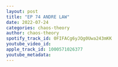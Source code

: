 ```yaml
---
layout: post
title: "EP 74 ANDRE LAW"
date: 2022-07-24
categories: chaos-theory
author: chaos-theory
spotify_track_id: 0FIFACg6yJQg0Uwa243mKK
youtube_video_id: 
apple_track_id: 1000571026377
youtube_metadata: 
---
```

